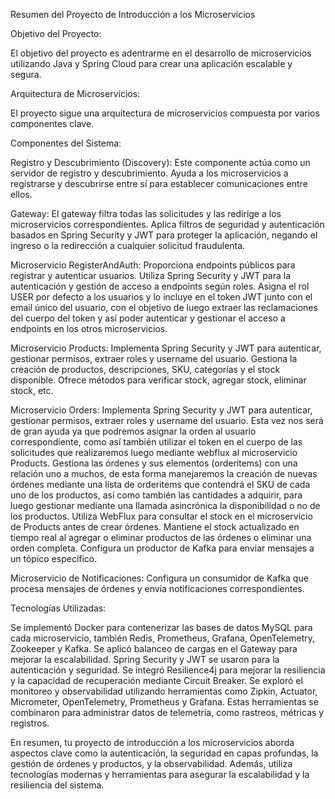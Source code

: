 Resumen del Proyecto de Introducción a los Microservicios

Objetivo del Proyecto:

El objetivo del proyecto es adentrarme en el desarrollo de microservicios utilizando Java y Spring Cloud para crear una aplicación escalable y segura.

Arquitectura de Microservicios:

El proyecto sigue una arquitectura de microservicios compuesta por varios componentes clave.

Componentes del Sistema:

Registro y Descubrimiento (Discovery): Este componente actúa como un servidor de registro y descubrimiento. Ayuda a los microservicios a registrarse y descubrirse entre sí para establecer comunicaciones entre ellos.

Gateway: El gateway filtra todas las solicitudes y las redirige a los microservicios correspondientes. Aplica filtros de seguridad y autenticación basados en Spring Security y JWT para proteger la aplicación, negando el ingreso o la redirección a cualquier solicitud fraudulenta.

Microservicio RegisterAndAuth: Proporciona endpoints públicos para registrar y autenticar usuarios. Utiliza Spring Security y JWT para la autenticación y gestión de acceso a endpoints según roles. Asigna el rol USER por defecto a los usuarios y lo incluye en el token JWT junto con el email único del usuario, con el objetivo de luego extraer las reclamaciones del cuerpo del token y así poder autenticar y gestionar el acceso a endpoints en los otros microservicios.

Microservicio Products: Implementa Spring Security y JWT para autenticar, gestionar permisos, extraer roles y username del usuario. Gestiona la creación de productos, descripciones, SKU, categorías y el stock disponible. Ofrece métodos para verificar stock, agregar stock, eliminar stock, etc.

Microservicio Orders: Implementa Spring Security y JWT para autenticar, gestionar permisos, extraer roles y username del usuario. Esta vez nos será de gran ayuda ya que podremos asignar la orden al usuario correspondiente, como así también utilizar el token en el cuerpo de las solicitudes que realizaremos luego mediante webflux al microservicio Products. Gestiona las órdenes y sus elementos (orderitems) con una relación uno a muchos, de esta forma manejaremos la creación de nuevas órdenes mediante una lista de orderitems que contendrá el SKU de cada uno de los productos, así como también las cantidades a adquirir, para luego gestionar mediante una llamada asincrónica la disponibilidad o no de los productos. Utiliza WebFlux para consultar el stock en el microservicio de Products antes de crear órdenes. Mantiene el stock actualizado en tiempo real al agregar o eliminar productos de las órdenes o eliminar una orden completa. Configura un productor de Kafka para enviar mensajes a un tópico específico.

Microservicio de Notificaciones: Configura un consumidor de Kafka que procesa mensajes de órdenes y envía notificaciones correspondientes.

Tecnologías Utilizadas:

Se implementó Docker para contenerizar las bases de datos MySQL para cada microservicio, también Redis, Prometheus, Grafana, OpenTelemetry, Zookeeper y Kafka. Se aplicó balanceo de cargas en el Gateway para mejorar la escalabilidad. Spring Security y JWT se usaron para la autenticación y seguridad. Se integró Resilience4j para mejorar la resiliencia y la capacidad de recuperación mediante Circuit Breaker. Se exploró el monitoreo y observabilidad utilizando herramientas como Zipkin, Actuator, Micrometer, OpenTelemetry, Prometheus y Grafana. Estas herramientas se combinaron para administrar datos de telemetría, como rastreos, métricas y registros.

En resumen, tu proyecto de introducción a los microservicios aborda aspectos clave como la autenticación, la seguridad en capas profundas, la gestión de órdenes y productos, y la observabilidad. Además, utiliza tecnologías modernas y herramientas para asegurar la escalabilidad y la resiliencia del sistema.

